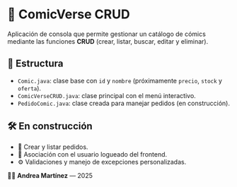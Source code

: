 # 🚀 ComicVerse CRUD

Aplicación de consola que permite gestionar un catálogo de cómics mediante las funciones 
**CRUD** (crear, listar, buscar, editar y eliminar).

## 🧩 Estructura
- `Comic.java`: clase base con `id` y `nombre` (próximamente `precio`, `stock` y `oferta`).
- `ComicVerseCRUD.java`: clase principal con el menú interactivo.
- `PedidoComic.java`: clase creada para manejar pedidos (en construcción).

## 🛠️ En construcción
- 🛒 Crear y listar pedidos.
- 🔐 Asociación con el usuario logueado del frontend.
- ⚙️ Validaciones y manejo de excepciones personalizadas.


👩‍💻 **Andrea Martínez** — 2025

